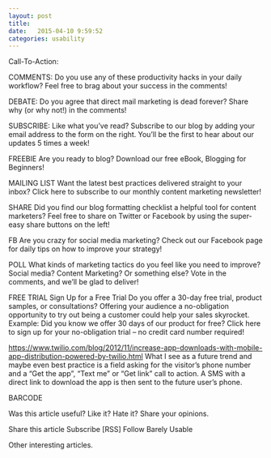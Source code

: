 ```yaml
---
layout: post
title:
date:   2015-04-10 9:59:52
categories: usability
---
```



Call-To-Action:

COMMENTS: Do you use any of these productivity hacks in your daily workflow?
Feel free to brag about your success in the comments!

DEBATE: Do you agree that direct mail marketing is dead forever? Share why (or
why not!) in the comments!

SUBSCRIBE: Like what you’ve read? Subscribe to our blog by adding your email
address to the form on the right. You’ll be the first to hear about our updates
5 times a week!


FREEBIE Are you ready to blog? Download our free eBook, Blogging for Beginners!

MAILING LIST Want the latest best practices delivered straight to your inbox?
Click here to subscribe to our monthly content marketing newsletter!

SHARE Did you find our blog formatting checklist a helpful tool for content
marketers? Feel free to share on Twitter or Facebook by using the super-easy
share buttons on the left!

FB Are you crazy for social media marketing? Check out our Facebook page for
daily tips on how to improve your strategy!

POLL What kinds of marketing tactics do you feel like you need to improve?
Social media? Content Marketing? Or something else? Vote in the comments, and
we’ll be glad to deliver!

FREE TRIAL Sign Up for a Free Trial Do you offer a 30-day free trial, product
samples, or consultations? Offering your audience a no-obligation opportunity
to try out being a customer could help your sales skyrocket.  Example: Did you
know we offer 30 days of our product for free? Click here to sign up for your
no-obligation trial – no credit card number required!

https://www.twilio.com/blog/2012/11/increase-app-downloads-with-mobile-app-distribution-powered-by-twilio.html
What I see as a future trend and maybe even best practice is a field asking for
the visitor’s phone number and a “Get the app”, “Text me” or “Get link” call to
action. A SMS with a direct link to download the app is then sent to the future
user’s phone.

BARCODE

Was this article useful? Like it? Hate it? Share your opinions.

Share this article
Subscribe [RSS]
Follow Barely Usable

Other interesting articles.
